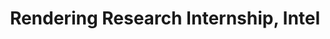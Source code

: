 ---
layout: project
title: Rendering Research Internship, Intel
poster: intel.png
order: 2
duration: Summer 2023
description: Worked on speeding up physics-based rendering algorithms using reinforcement learning
---